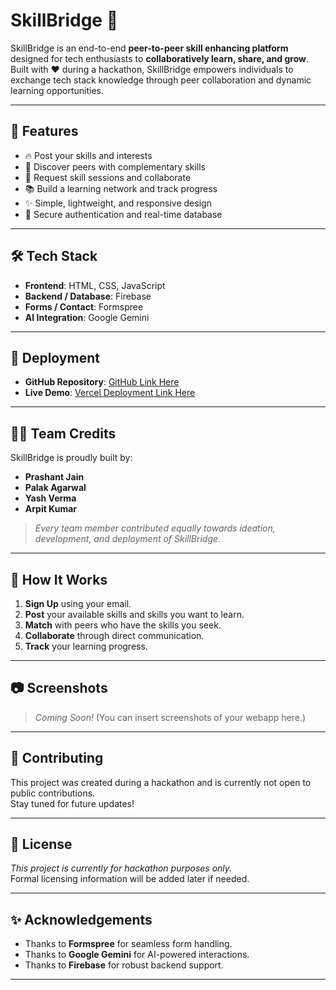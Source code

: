 # SkillBridge 🚀

SkillBridge is an end-to-end **peer-to-peer skill enhancing platform** designed for tech enthusiasts to **collaboratively learn, share, and grow**.  
Built with ❤️ during a hackathon, SkillBridge empowers individuals to exchange tech stack knowledge through peer collaboration and dynamic learning opportunities.

---

## 🌟 Features

- 🔥 Post your skills and interests
- 🔎 Discover peers with complementary skills
- 🤝 Request skill sessions and collaborate
- 📚 Build a learning network and track progress
- ✨ Simple, lightweight, and responsive design
- 🔐 Secure authentication and real-time database

---

## 🛠️ Tech Stack

- **Frontend**: HTML, CSS, JavaScript
- **Backend / Database**: Firebase
- **Forms / Contact**: Formspree
- **AI Integration**: Google Gemini

---

## 🚀 Deployment

- **GitHub Repository**: [GitHub Link Here](#https://yashverma8246.github.io/SkillBridge/)
- **Live Demo**: [Vercel Deployment Link Here](#https://skill-bridge-lake-gamma.vercel.app/)

---

## 👨‍💻 Team Credits

SkillBridge is proudly built by:

- **Prashant Jain**
- **Palak Agarwal**
- **Yash Verma**
- **Arpit Kumar**

> _Every team member contributed equally towards ideation, development, and deployment of SkillBridge._

---

## 📌 How It Works

1. **Sign Up** using your email.
2. **Post** your available skills and skills you want to learn.
3. **Match** with peers who have the skills you seek.
4. **Collaborate** through direct communication.
5. **Track** your learning progress.

---

## 📷 Screenshots

> _Coming Soon!_ (You can insert screenshots of your webapp here.)

---

## 📢 Contributing

This project was created during a hackathon and is currently not open to public contributions.  
Stay tuned for future updates!

---

## 📄 License

_This project is currently for hackathon purposes only._  
Formal licensing information will be added later if needed.

---

## ✨ Acknowledgements

- Thanks to **Formspree** for seamless form handling.
- Thanks to **Google Gemini** for AI-powered interactions.
- Thanks to **Firebase** for robust backend support.

---
